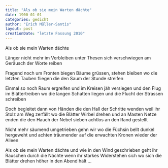 ```yaml
---
title: "Als ob sie mein Warten dächte"
date: 1900-01-01
categories: gedicht
author: "Erich Müller-Santis"
layout: post
creationDate: "letzte Fassung 2010"
---
```

Als ob sie mein Warten dächte

Länger nicht mehr im Verbleiben
unter Thesen sich verschwiegen
am Geräusch der Worte reiben

Fragend noch um Fronten biegen
Bäume grüssen, stehen bleiben
wo die letzten Tauben fliegen
die den Saum der Stunde streifen

Einmal so noch Raum ergreifen
und im Kreisen jäh versiegen
und den Flug im Blättertreiben
wo die langen Schatten liegen
und die Flucht der Strassen schreiben

Doch begleitet dann von Händen
die den Hall der Schritte wenden
weil ihr Stolz am Weg zerfällt
wo die Blätter Wirbel drehen
und an Masten Netze enden
die den Hauch der Nebel sieben
achtlos an den Rand gestellt

Nicht mehr säumend umgetrieben
gehn wir wo die Füchsin bellt
dunkel hergeweht und achten
träumender auf die erwachten
Kronen wieder der Alleen

Als ob sie mein Warten dächte
und wie in den Wind geschrieben
geht ihr Rauschen durch die Nächte
wenn ihr starkes Widerstehen
sich wo sich die Blätter drehen
höher in den Abend hält …
